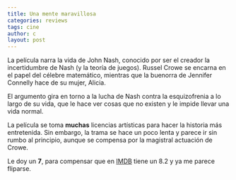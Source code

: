 ```yaml
---
title: Una mente maravillosa
categories: reviews
tags: cine
author: c
layout: post
---
```


La película narra la vida de John Nash, conocido por ser el creador la incertidumbre de Nash (y la teoría de juegos). Russel Crowe se encarna en el papel del célebre matemático, mientras que la buenorra de Jennifer Connelly hace de su mujer, Alicia.

El argumento gira en torno a la lucha de Nash contra la esquizofrenia a lo largo de su vida, que le hace ver cosas que no existen y le impide llevar una vida normal.

La película se toma **muchas** licencias artísticas para hacer la historia más entretenida. Sin embargo, la trama se hace un poco lenta y parece ir sin rumbo al principio, aunque se compensa por la magistral actuación de Crowe.

Le doy un **7**, para compensar que en [IMDB](https://www.imdb.com/de/title/tt0268978/) tiene un 8.2 y ya me parece fliparse.
